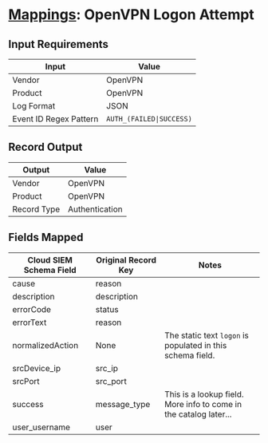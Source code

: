 # [Mappings](README.md): OpenVPN Logon Attempt

## Input Requirements

|Input|Value|
|-----|-----|
|Vendor|OpenVPN|
|Product|OpenVPN|
|Log Format|JSON|
|Event ID Regex Pattern|`AUTH_(FAILED\|SUCCESS)`|

## Record Output

|Output|Value|
|------|-----|
|Vendor|OpenVPN|
|Product|OpenVPN|
|Record Type|Authentication|

## Fields Mapped

|Cloud SIEM Schema Field|Original Record Key|Notes|
|-----------------------|-------------------|-----|
|cause|reason||
|description|description||
|errorCode|status||
|errorText|reason||
|normalizedAction|None|The static text `logon` is populated in this schema field.|
|srcDevice_ip|src_ip||
|srcPort|src_port||
|success|message_type|This is a lookup field. More info to come in the catalog later...|
|user_username|user||


